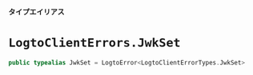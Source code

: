 **タイプエイリアス**

# `LogtoClientErrors.JwkSet`

```swift
public typealias JwkSet = LogtoError<LogtoClientErrorTypes.JwkSet>
```